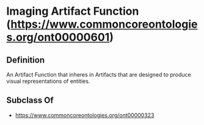 # Imaging Artifact Function (https://www.commoncoreontologies.org/ont00000601)

## Definition
An Artifact Function that inheres in Artifacts that are designed to produce visual representations of entities.

## Subclass Of
- https://www.commoncoreontologies.org/ont00000323

